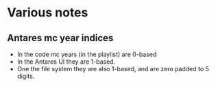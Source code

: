 # Various notes
## Antares mc year indices
- In the code mc years (in the playlist) are 0-based
- In the Antares UI they are 1-based.
- One the file system they are also 1-based, and are zero padded to 5 digits.